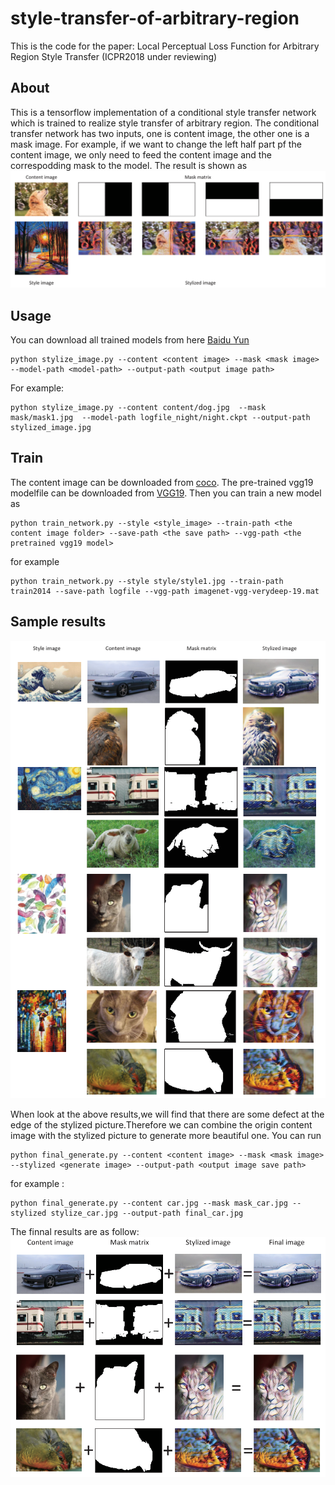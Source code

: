 # style-transfer-of-arbitrary-region

This is the code for the paper:
Local Perceptual Loss Function for Arbitrary Region Style Transfer (ICPR2018 under  reviewing)

## About
This is a tensorflow implementation of a conditional style transfer network which is trained to realize style transfer of arbitrary region. The conditional transfer network has two inputs, one is content image, the other one is a mask image. For example, if we want to change the left half part pf the content image, we only need to feed the content image and the correspodding mask to the model. The result is shown as 
![image](https://github.com/zhangcliff/style-transfer-of-arbitrary-region/blob/master/example/example1.png)

## Usage
You can download all trained models from here [Baidu Yun](https://pan.baidu.com/s/16YkBPWW_9jQj8-Qa4zedsQ)
```shell
python stylize_image.py --content <content image> --mask <mask image> --model-path <model-path> --output-path <output image path>
```
For example:
```shell
python stylize_image.py --content content/dog.jpg  --mask mask/mask1.jpg  --model-path logfile_night/night.ckpt --output-path stylized_image.jpg
```
## Train
The content image can be downloaded from [coco](http://msvocds.blob.core.windows.net/coco2014/train2014.zip).
The pre-trained vgg19 modelfile can be downloaded from [VGG19](http://www.vlfeat.org/matconvnet/models/imagenet-vgg-verydeep-19.mat).
Then you can train a new model as
```shell
python train_network.py --style <style_image> --train-path <the content image folder> --save-path <the save path> --vgg-path <the pretrained vgg19 model>
```
for example
```shell
python train_network.py --style style/style1.jpg --train-path train2014 --save-path logfile --vgg-path imagenet-vgg-verydeep-19.mat
```

## Sample results
![image](https://github.com/zhangcliff/style-transfer-of-arbitrary-region/blob/master/example/stylized_image.png)

When look at the above results,we will find that there are some defect at the edge of the stylized picture.Therefore we can combine the origin content image with the stylized picture to generate more beautiful one. You can run 
```shell
python final_generate.py --content <content image> --mask <mask image> --stylized <generate image> --output-path <output image save path>
```
for example :
```shell
python final_generate.py --content car.jpg --mask mask_car.jpg --stylized stylize_car.jpg --output-path final_car.jpg
```
The finnal results are as follow:
![image](https://github.com/zhangcliff/style-transfer-of-arbitrary-region/blob/master/example/final_image.png)

